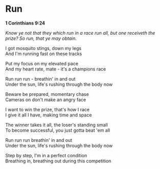 # Run

**1 Corinthians 9:24** 

_Know ye not that they which run in a race run all, but one receiveth the prize? So run, that ye may obtain._

I got mosquito stings, down my legs <br>
And I'm running fast on these tracks

Put my focus on my elevated pace <br>
And my heart rate, mate - it's a champions race

Run run run - breathin' in and out <br>
Under the sun, life's rushing through the body now

Beware be prepared, momentary chase <br>
Cameras on don't make an angry face

I want to win the prize, that's how I race <br>
I give it all I have, making time and space

The winner takes it all, the loser's standing small <br>
To become successful, you just gotta beat 'em all

Run run run breathin' in and out <br>
Under the sun, life's rushing through the body now

Step by step, I'm in a perfect condition <br>
Breathing in, breathing out during this competition
